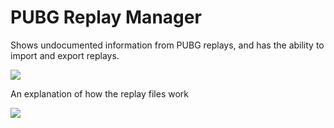 # PUBG Replay Manager
Shows undocumented information from PUBG replays, and has the ability to import and export replays.

![](https://i.imgur.com/1o6TqVy.jpg)


An explanation of how the replay files work

![](https://i.imgur.com/acGmGMf.jpg)
